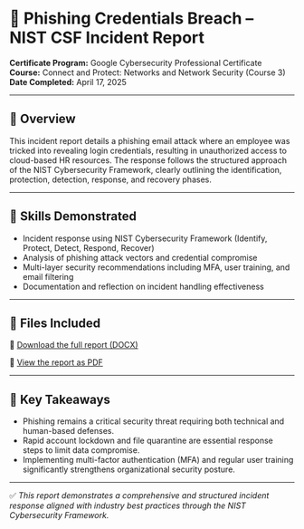 # 🎣 Phishing Credentials Breach – NIST CSF Incident Report

**Certificate Program:** Google Cybersecurity Professional Certificate  
**Course:** Connect and Protect: Networks and Network Security (Course 3)  
**Date Completed:** April 17, 2025

---

## 📘 Overview

This incident report details a phishing email attack where an employee was tricked into revealing login credentials, resulting in unauthorized access to cloud-based HR resources. The response follows the structured approach of the NIST Cybersecurity Framework, clearly outlining the identification, protection, detection, response, and recovery phases.

---

## 🔧 Skills Demonstrated

- Incident response using NIST Cybersecurity Framework (Identify, Protect, Detect, Respond, Recover)
- Analysis of phishing attack vectors and credential compromise
- Multi-layer security recommendations including MFA, user training, and email filtering
- Documentation and reflection on incident handling effectiveness

---

## 📂 Files Included

📄 [Download the full report (DOCX)](./incident-report-nist-csf.docx)

📄 [View the report as PDF](./incident-report-nist-csf.pdf)

---

## 🧠 Key Takeaways

- Phishing remains a critical security threat requiring both technical and human-based defenses.
- Rapid account lockdown and file quarantine are essential response steps to limit data compromise.
- Implementing multi-factor authentication (MFA) and regular user training significantly strengthens organizational security posture.

---

✅ *This report demonstrates a comprehensive and structured incident response aligned with industry best practices through the NIST Cybersecurity Framework.*
